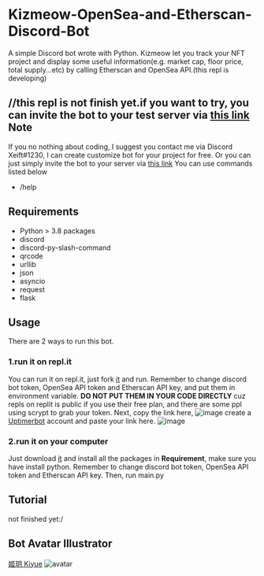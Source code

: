 # Kizmeow-OpenSea-and-Etherscan-Discord-Bot
A simple Discord bot wrote with Python. Kizmeow let you track your NFT project and display some useful information(e.g. market cap, floor price, total supply...etc) by calling Etherscan and OpenSea API.(this repl is developing)


//this repl is not finish yet.if you want to try, you can invite the bot to your test server via [this link](https://discord.com/api/oauth2/authorize?client_id=886198731328868402&permissions=534727097920&scope=bot%20applications.commands)
Note
-----------------
If you no nothing about coding, I suggest you contact me via Discord Xeift#1230, I can create customize bot for your project for free.
Or you can just simply invite the bot to your server via [this link](https://discord.com/api/oauth2/authorize?client_id=886198731328868402&permissions=534727097920&scope=bot%20applications.commands)
You can use commands listed below

+ /help

Requirements
-----------------
+ Python > 3.8
packages
+ discord
+ discord-py-slash-command
+ qrcode
+ urllib
+ json
+ asyncio
+ request
+ flask

Usage
-----------------
There are 2 ways to run this bot.

### 1.run it on repl.it
You can run it on repl.it, just fork [it](https://replit.com/@Kizmeow-NFT-Tracker) and run. Remember to change discord bot token, OpenSea API token and Etherscan API key, and put them in environment variable. **DO NOT PUT THEM IN YOUR CODE DIRECTLY** cuz repls on replit is public if you use their free plan, and there are some ppl using scrypt to grab your token.
Next, copy the link here, ![image](https://user-images.githubusercontent.com/80938768/146533872-021b05b3-f18c-44db-a943-527903dc6616.png) create a [Uptimerbot](https://uptimerobot.com/) account and paste your link here. ![image](https://user-images.githubusercontent.com/80938768/146534310-74201ab2-700e-4271-94a2-f2ecf8d12acb.png)

### 2.run it on your computer
Just download [it](https://github.com/Xeift/Kizmeow-OpenSea-and-Etherscan-Discord-Bot/archive/refs/heads/main.zip) and install all the packages in **Requirement**, make sure you have install python. Remember to change discord bot token, OpenSea API token and Etherscan API key. Then, run main.py

Tutorial
-----------------
not finished yet:/

Bot Avatar Illustrator
-----------------
[姬玥 Kiyue](https://www.facebook.com/profile.php?id=100026170072950)
![avatar](https://user-images.githubusercontent.com/80938768/146544100-315cdd44-7461-441b-a3dd-d3ee653b145a.png)
